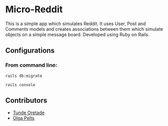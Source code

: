 # Micro-Reddit

This is a simple app which simulates Reddit. It uses User, Post and Comments models and creates associations between them which simulate objects on a simple message board. Developed using Ruby on Rails.

## Configurations
### From command line:

```
rails db:migrate

rails console

```
## Contributors

* [Tunde Oretade](https://github.com/tundeiness) 
* [Olga Pelts](https://github.com/pelzolga123)
